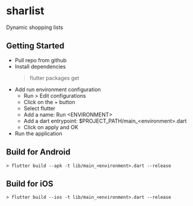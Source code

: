 # sharlist

Dynamic shopping lists

## Getting Started

- Pull repo from github
- Install dependencies
    > flutter packages get
- Add run environment configuration
    - Run > Edit configurations
    - Click on the + button
    - Select flutter
    - Add a name: Run &#60;ENVIRONMENT&#62;
    - Add a dart entrypoint: $PROJECT_PATH/main_&#60;environment&#62;.dart
    - Click on apply and OK
- Run the application

## Build for Android
    > flutter build --apk -t lib/main_<environment>.dart --release
    
## Build for iOS
    > flutter build --ios -t lib/main_<environment>.dart --release
 